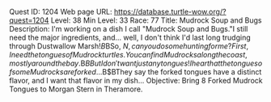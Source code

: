 Quest ID: 1204
Web page URL: https://database.turtle-wow.org/?quest=1204
Level: 38
Min Level: 33
Race: 77
Title: Mudrock Soup and Bugs
Description: I'm working on a dish I call "Mudrock Soup and Bugs."I still need the major ingredients, and... well, I don't think I'd last long trudging through Dustwallow Marsh!$B$BSo, $N, can you do some hunting for me?First, I need the tongues of Mudrock turtles.You can find Mudrocks along the coast, mostly around the bay.$B$BBut I don't want just any tongues!I hear that the tongues of some Mudrocks are forked...$B$BThey say the forked tongues have a distinct flavor, and I want that flavor in my dish...
Objective: Bring 8 Forked Mudrock Tongues to Morgan Stern in Theramore.
